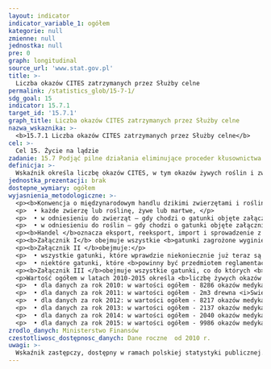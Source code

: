 ```yaml
---
layout: indicator
indicator_variable_1: ogółem
kategorie: null
zmienne: null
jednostka: null
pre: 0
graph: longitudinal
source_url: 'www.stat.gov.pl'
title: >-
  Liczba okazów CITES zatrzymanych przez Służby celne
permalink: /statistics_glob/15-7-1/
sdg_goal: 15
indicator: 15.7.1
target_id: '15.7.1'
graph_title: Liczba okazów CITES zatrzymanych przez Służby celne
nazwa_wskaznika: >-
  <b>15.7.1 Liczba okazów CITES zatrzymanych przez Służby celne</b>
cel: >-
  Cel 15. Życie na lądzie
zadanie: 15.7 Podjąć pilne działania eliminujące proceder kłusownictwa i handlu chronionymi gatunkami zwierząt i roślin  podjąć działania zapobiegające nabywaniu i sprzedaży nielegalnych produktów dzikiej przyrody
definicja: >-
  Wskaźnik określa liczbę okazów CITES, w tym okazów żywych roślin i zwierząt, zatrzymanych przez Służby celne.
jednostka_prezentacji: brak
dostepne_wymiary: ogółem
wyjasnienia_metodologiczne: >-
  <p><b>Konwencja o międzynarodowym handlu dzikimi zwierzętami i roślinami gatunków zagrożonych wyginięciem (CITES)</b>, sporządzona została w Waszyngtonie dnia 3 marca 1973 r. (Dz. U. 1991 nr 27 poz. 112 z późn. zmianami). W rozumieniu niniejszej konwencji: <b>gatunek </b>oznacza każdy gatunek, podgatunek bądź odrębną geograficzną populację, <b>okaz </b>natomiast oznacza: </p>
  <p>  • każde zwierzę lub roślinę, żywe lub martwe, </p>
  <p>  • w odniesieniu do zwierząt – gdy chodzi o gatunki objęte załącznikami I i II – każdą łatwo rozpoznawalną ich część lub produkt otrzymany ze zwierzęcia, a gdy chodzi o gatunki objęte załącznikiem III – każdą łatwo rozpoznawalną ich część lub produkt otrzymany ze zwierzęcia, jeżeli zostały one objęte tym załącznikiem, </p>
  <p>  • w odniesieniu do roślin – gdy chodzi o gatunki objęte załącznikiem I – każdą łatwo rozpoznawalną ich część lub produkt otrzymany z rośliny, a gdy chodzi o gatunki objęte załącznikami II i III – każdą łatwo rozpoznawalną ich część lub produkt otrzymany z rośliny, jeżeli są one objęte tymi załącznikami. </p>
  <p><b>Handel </b>oznacza eksport, reeksport, import i sprowadzenie z morza. <b>Reeksport </b>oznacza eksport każdego okazu, który został uprzednio wwieziony.</p>
  <p><b>Załącznik I</b> obejmuje wszystkie <b>gatunki zagrożone wyginięciem</b>, które są lub mogą być przedmiotem handlu. Handel okazami tych gatunków powinien być poddany szczególnie ścisłej reglamentacji w celu zapobieżenia dalszemu zagrożeniu ich istnienia i może być dozwolony jedynie w wyjątkowych okolicznościach.</p>
  <p><b>Załącznik II </b>obejmuje:</p>
  <p>  • wszystkie gatunki, które wprawdzie niekoniecznie już teraz są zagrożone wyginięciem, niemniej <b>mogą stać się </b>takimi, jeżeli handel okazami tych gatunków nie zostanie poddany ścisłej reglamentacji mającej zapobiec eksploatacji niedającej się pogodzić z ich utrzymaniem, oraz </p>
  <p>  • niektóre gatunki, które <b>powinny być przedmiotem reglamentacji </b>w celu poddania skutecznej kontroli handle okazami gatunków objętych załącznikiem II. </p>
  <p><b>Załącznik III </b>obejmuje wszystkie gatunki, co do których <b>jedna ze Stron uzna swoją właściwość do objęcia ich reglamentacją </b>mającą na celu zapobieżenie lub ograniczenie eksploatacji tych gatunków i wymagającą współpracy innych Stron w zakresie kontroli handlu.</p>
  <p>Wartość ogółem w latach 2010-2015 określa <b>liczbę żywych okazów zwierząt i żywych okazów roślin</b>. Ponadto: </p>
  <p>  • dla danych za rok 2010: w wartości ogółem - 8286 okazów medykamentów medycyny azjatyckiej (TAM), 70 szt. (70 kg) mrożonego węgorza europejskiego. </p>
  <p>  • dla danych za rok 2011: w wartości ogółem - 2m3 drewna <i>Swietnia</i> spp. i 3000 nasion kaktusa <i>Astrophytum asterias</i> oraz 9594 okazów medykamentów medycyny azjatyckiej (TAM). </p>
  <p>  • dla danych za rok 2012: w wartości ogółem - 8217 okazów medykamentów medycyny azjatyckiej (TAM), 7 szt. okazów kości słoniowej. </p>
  <p>  • dla danych za rok 2013: w wartości ogółem - 2137 okazów medykamentów medycyny azjatyckiej (TAM), 2 szt. okazów kości słoniowej. </p>
  <p>  • dla danych za rok 2014: w wartości ogółem - 2040 okazów medykamentów medycyny azjatyckiem (TAM), 1 szt. okazów kości słoniowej. </p>
  <p>  • dla danych za rok 2015: w wartości ogółem - 9986 okazów medykamentów medycyny azjatyckiem (TAM), 7 szt. okazów kości słoniowej.</p>
zrodlo_danych: Ministerstwo Finansów
czestotliwosc_dostępnosc_danych: Dane roczne  od 2010 r.
uwagi: >-
  Wskaźnik zastępczy, dostępny w ramach polskiej statystyki publicznej.Wskaźnikem zasadnicznym, przyjętym przez ONZ, monitorującym cel 15.7 Agendy 2030 jest wskaźnik 15.7.1 Udział handlu chronionymi gatunkami roślin i zwierząt stanowiących przedmiot nielegalnego obrotu.
---
```

